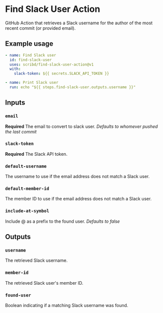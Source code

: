 # Find Slack User Action

GitHub Action that retrieves a Slack username for the author of the most recent commit (or provided email).

## Example usage

```yaml
- name: Find Slack user
  id: find-slack-user
  uses: scribd/find-slack-user-action@v1
  with:
    slack-token: ${{ secrets.SLACK_API_TOKEN }}

- name: Print Slack user
  run: echo "${{ steps.find-slack-user.outputs.username }}"
```

## Inputs

### `email`

**Required** The email to convert to slack user. *Defaults to whomever pushed the last commit*

### `slack-token`

**Required** The Slack API token.

### `default-username`

The username to use if the email address does not match a Slack user.

### `default-member-id`

The member ID to use if the email address does not match a Slack user.

### `include-at-symbol`

Include @ as a prefix to the found user. *Defaults to false*

## Outputs

### `username`

The retrieved Slack username.

### `member-id`

The retrieved Slack user's member ID.

### `found-user`

Boolean indicating if a matching Slack username was found.
